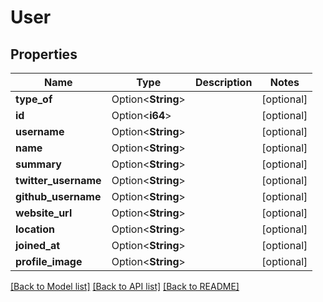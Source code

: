 # User

## Properties

Name | Type | Description | Notes
------------ | ------------- | ------------- | -------------
**type_of** | Option<**String**> |  | [optional]
**id** | Option<**i64**> |  | [optional]
**username** | Option<**String**> |  | [optional]
**name** | Option<**String**> |  | [optional]
**summary** | Option<**String**> |  | [optional]
**twitter_username** | Option<**String**> |  | [optional]
**github_username** | Option<**String**> |  | [optional]
**website_url** | Option<**String**> |  | [optional]
**location** | Option<**String**> |  | [optional]
**joined_at** | Option<**String**> |  | [optional]
**profile_image** | Option<**String**> |  | [optional]

[[Back to Model list]](../README.md#documentation-for-models) [[Back to API list]](../README.md#documentation-for-api-endpoints) [[Back to README]](../README.md)


